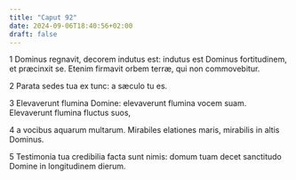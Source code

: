 ```yaml
---
title: "Caput 92"
date: 2024-09-06T18:40:56+02:00
draft: false
---
```




1 Dominus regnavit, decorem indutus est: indutus est Dominus fortitudinem, et præcinxit se. Etenim firmavit orbem terræ, qui non commovebitur.

2 Parata sedes tua ex tunc: a sæculo tu es.

3 Elevaverunt flumina Domine: elevaverunt flumina vocem suam. Elevaverunt flumina fluctus suos,

4 a vocibus aquarum multarum. Mirabiles elationes maris, mirabilis in altis Dominus.

5 Testimonia tua credibilia facta sunt nimis: domum tuam decet sanctitudo Domine in longitudinem dierum.

